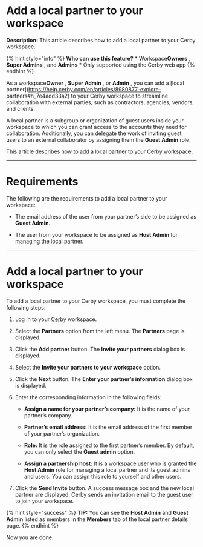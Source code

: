 # Add a local partner to your workspace

**Description:** This article describes how to add a local partner to your Cerby workspace.

{% hint style="info" %} **Who can use this feature?** * Workspace**Owners** ,
**Super Admins** , and **Admins** * Only supported using the Cerby web app {%
endhint %}

As a workspace**Owner** , **Super Admin** , or **Admin** , you can add a
[local partner](https://help.cerby.com/en/articles/8980877-explore-
partners#h_7e4add33a2) to your Cerby workspace to streamline collaboration
with external parties, such as contractors, agencies, vendors, and clients.

A local partner is a subgroup or organization of guest users inside your
workspace to which you can grant access to the accounts they need for
collaboration. Additionally, you can delegate the work of inviting guest users
to an external collaborator by assigning them the **Guest Admin** role.

This article describes how to add a local partner to your Cerby workspace.

* * *

# **Requirements**

The following are the requirements to add a local partner to your workspace:

  * The email address of the user from your partner’s side to be assigned as **Guest Admin**.

  * The user from your workspace to be assigned as **Host Admin** for managing the local partner.

* * *

# **Add a local partner to your workspace**

To add a local partner to your Cerby workspace, you must complete the
following steps:

  1. Log in to your [Cerby](https://app.cerby.com/) workspace.

  2. Select the **Partners** option from the left menu. The **Partners** page is displayed.

  3. Click the **Add partner** button. The **Invite your partners** dialog box is displayed.

  4. Select the **Invite your partners to your workspace** option. 

  5. Click the **Next** button. The **Enter your partner’s information** dialog box is displayed.

  6. Enter the corresponding information in the following fields:

     * **Assign a name for your partner’s company:** It is the name of your partner’s company.

     * **Partner’s email address:** It is the email address of the first member of your partner’s organization.

     * **Role:** It is the role assigned to the first partner’s member. By default, you can only select the **Guest admin** option.

     * **Assign a partnership host:** It is a workspace user who is granted the **Host Admin** role for managing a local partner and its guest admins and users. You can assign this role to yourself and other users.

  7. Click the **Send Invite** button. A success message box and the new local partner are displayed. Cerby sends an invitation email to the guest user to join your workspace.

{% hint style="success" %} **TIP:** You can see the **Host Admin** and **Guest
Admin** listed as members in the **Members** tab of the local partner details
page. {% endhint %}

Now you are done.

